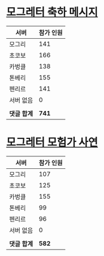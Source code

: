 # [모그레터 축하 메시지](./Event250701_v7_2_10th_moogleletter0.md)

|서버|참가 인원|
|-|-|
|모그리|141|
|초코보|166|
|카벙클|138|
|톤베리|155|
|펜리르|141|
|서버 없음|0|
|||
|**댓글 합계**|**741**|


# [모그레터 모험가 사연](./Event250701_v7_2_10th_moogleletter1.md)

|서버|참가 인원|
|-|-|
|모그리|107|
|초코보|125|
|카벙클|155|
|톤베리|99|
|펜리르|96|
|서버 없음|0|
|||
|**댓글 합계**|**582**|


